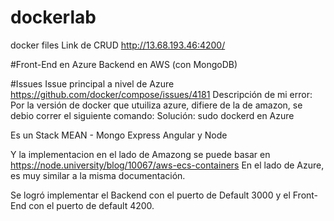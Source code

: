 # dockerlab
docker files
Link de CRUD http://13.68.193.46:4200/

#Front-End en Azure 
Backend  en AWS (con MongoDB)

#Issues
Issue principal a nivel de Azure https://github.com/docker/compose/issues/4181
Descripción de mi error: Por la versión de docker que utuiliza azure, difiere de la de amazon, se debio correr el siguiente comando:
Solución: sudo dockerd en Azure

Es un Stack MEAN - Mongo Express Angular y Node

Y la implementacion en el lado de Amazong se puede basar en https://node.university/blog/10067/aws-ecs-containers
En el lado de Azure, es muy similar a la misma documentación.

Se logró implementar el Backend con el puerto de Default 3000 y el Front-End con el puerto de default 4200.
